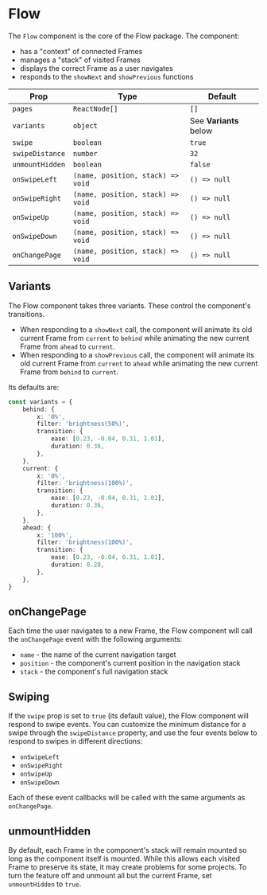 # Flow

The `Flow` component is the core of the Flow package. The component:

- has a "context" of connected Frames
- manages a "stack" of visited Frames
- displays the correct Frame as a user navigates
- responds to the `showNext` and `showPrevious` functions

| Prop            | Type                              | Default                |
| --------------- | --------------------------------- | ---------------------- |
| `pages`         | `ReactNode[]`                     | `[]`                   |
| `variants`      | `object`                          | See **Variants** below |
| `swipe`         | `boolean`                         | `true`                 |
| `swipeDistance` | `number`                          | `32`                   |
| `unmountHidden` | `boolean`                         | `false`                |
| `onSwipeLeft`   | `(name, position, stack) => void` | `() => null`           |
| `onSwipeRight`  | `(name, position, stack) => void` | `() => null`           |
| `onSwipeUp`     | `(name, position, stack) => void` | `() => null`           |
| `onSwipeDown`   | `(name, position, stack) => void` | `() => null`           |
| `onChangePage`  | `(name, position, stack) => void` | `() => null`           |

## Variants

The Flow component takes three variants. These control the component's
transitions.

- When responding to a `showNext` call, the component will animate its old
  current Frame from `current` to `behind` while animating the new current Frame
  from `ahead` to `current`.
- When responding to a `showPrevious` call, the component will animate its old
  current Frame from `current` to `ahead` while animating the new current Frame
  from `behind` to `current`.

Its defaults are:

```ts
const variants = {
	behind: {
		x: '0%',
		filter: 'brightness(50%)',
		transition: {
			ease: [0.23, -0.04, 0.31, 1.01],
			duration: 0.36,
		},
	},
	current: {
		x: '0%',
		filter: 'brightness(100%)',
		transition: {
			ease: [0.23, -0.04, 0.31, 1.01],
			duration: 0.36,
		},
	},
	ahead: {
		x: '100%',
		filter: 'brightness(100%)',
		transition: {
			ease: [0.23, -0.04, 0.31, 1.01],
			duration: 0.28,
		},
	},
}
```

## onChangePage

Each time the user navigates to a new Frame, the Flow component will call the
`onChangePage` event with the following arguments:

- `name` - the name of the current navigation target
- `position` - the component's current position in the navigation stack
- `stack` - the component's full navigation stack

## Swiping

If the `swipe` prop is set to `true` (its default value), the Flow component
will respond to swipe events. You can customize the minimum distance for a swipe
through the `swipeDistance` property, and use the four events below to respond
to swipes in different directions:

- `onSwipeLeft`
- `onSwipeRight`
- `onSwipeUp`
- `onSwipeDown`

Each of these event callbacks will be called with the same arguments as
`onChangePage`.

## unmountHidden

By default, each Frame in the component's stack will remain mounted so long as
the component itself is mounted. While this allows each visited Frame to
preserve its state, it may create problems for some projects. To turn the
feature off and unmount all but the current Frame, set `unmountHidden` to
`true`.
